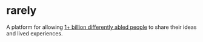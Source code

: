 # rarely
A platform for allowing [1+ billion differently abled people](https://www.who.int/health-topics/disability) to share their ideas and lived experiences.

